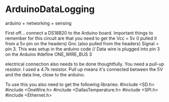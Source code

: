 ArduinoDataLogging
==================

arduino + networking + sensing

First off... connect a DS18B20 to the Arduino board.
Important things to remember for this circuit are that you need to get the 
Vcc = 5v (I pulled it from a 5v pin on the headers)
Gnc (also pulled from the headers)
Signal = pin 3. This was setup in the arduino code 
	// Data wire is plugged into pin 3 on the Arduino
	#define ONE_WIRE_BUS 3

electrical connection also needs to be done thoughtfully. You need a pull-up resistor. I used a 4.7k resistor. Pull up means it's connected between the 5V and the data line, close to the arduino.

To use this you also need to get the following libraries:
#include <SD.h>
#include <OneWire.h>
#include <DallasTemperature.h>
#include <SPI.h>
#include <Ethernet.h>
